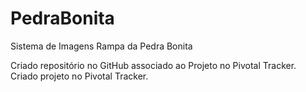 PedraBonita
===========

Sistema de Imagens Rampa da Pedra Bonita

Criado repositório no GitHub associado ao Projeto no Pivotal Tracker.
Criado projeto no Pivotal Tracker.

